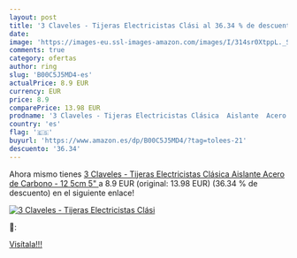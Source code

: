 ```yaml
---
layout: post
title: '3 Claveles - Tijeras Electricistas Clási al 36.34 % de descuento'
date: 
image: 'https://images-eu.ssl-images-amazon.com/images/I/314sr0XtppL._SL200_.jpg'
comments: true
category: ofertas
author: ring
slug: 'B00C5J5MD4-es'
actualPrice: 8.9 EUR
currency: EUR
price: 8.9
comparePrice: 13.98 EUR
prodname: '3 Claveles - Tijeras Electricistas Clásica  Aislante  Acero de Carbono -  12 5cm  5" '
country: 'es'
flag: '🇪🇸'
buyurl: 'https://www.amazon.es/dp/B00C5J5MD4/?tag=tolees-21'
descuento: '36.34'
---
```


Ahora mismo tienes [3 Claveles - Tijeras Electricistas Clásica  Aislante  Acero de Carbono -  12 5cm  5" ](https://www.amazon.es/dp/B00C5J5MD4/?tag=tolees-21) a 8.9 EUR (original: 13.98 EUR) (36.34 %  de descuento) en el siguiente enlace!

[![3 Claveles - Tijeras Electricistas Clási](https://images-eu.ssl-images-amazon.com/images/I/314sr0XtppL._SL200_.jpg)](https://www.amazon.es/dp/B00C5J5MD4/?tag=tolees-21)

🔎:


[Visítala!!!](https://www.amazon.es/dp/B00C5J5MD4/?tag=tolees-21)
